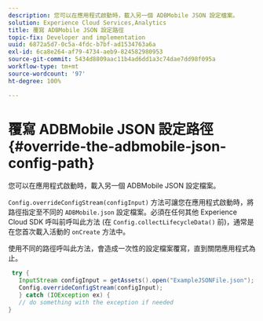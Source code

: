 ```yaml
---
description: 您可以在應用程式啟動時，載入另一個 ADBMobile JSON 設定檔案。
solution: Experience Cloud Services,Analytics
title: 覆寫 ADBMobile JSON 設定路徑
topic-fix: Developer and implementation
uuid: 6872a5d7-0c5a-4fdc-b7bf-ad1534763a6a
exl-id: 6ca8e264-af79-4734-aeb9-824582980953
source-git-commit: 5434d8809aac11b4ad6dd1a3c74dae7dd98f095a
workflow-type: tm+mt
source-wordcount: '97'
ht-degree: 100%

---
```


# 覆寫 ADBMobile JSON 設定路徑 {#override-the-adbmobile-json-config-path}

您可以在應用程式啟動時，載入另一個 ADBMobile JSON 設定檔案。

`Config.overrideConfigStream(configInput)` 方法可讓您在應用程式啟動時，將路徑指定至不同的 `ADBMobile.json` 設定檔案。必須在任何其他 Experience Cloud SDK 呼叫前呼叫此方法 (在 `Config.collectLifecycleData()` 前)，通常是在您首次載入活動的 `onCreate` 方法中。

使用不同的路徑呼叫此方法，會造成一次性的設定檔案覆寫，直到關閉應用程式為止。

```java
 try { 
   InputStream configInput = getAssets().open("ExampleJSONFile.json"); 
   Config.overrideConfigStream(configInput); 
   } catch (IOException ex) { 
   // do something with the exception if needed 
}
```
